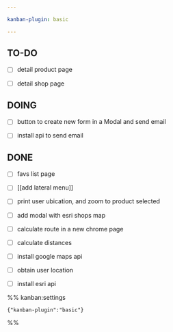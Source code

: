 ```yaml
---

kanban-plugin: basic

---
```


## TO-DO

- [ ] detail product page
- [ ] detail shop page


## DOING

- [ ] button to create new form in a Modal and send email
- [ ] install api to send email


## DONE

- [ ] favs list page
- [ ] [[add lateral menu]]
- [ ] print user ubication, and zoom to product selected
- [ ] add modal with esri shops map
- [ ] calculate route in a new chrome page
- [ ] calculate distances
- [ ] install google maps api
- [ ] obtain user location
- [ ] install esri api




%% kanban:settings
```
{"kanban-plugin":"basic"}
```
%%